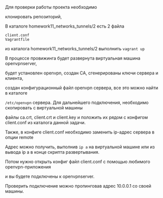 Для проверки работы проекта необходимо

клонировать репозиторий,

В каталоге homework11_networks_tunnels/2 есть 2 файла 

```
client.conf
Vagrantfile
```

из каталога homework11_networks_tunnels/2 выполнить `vagrant up`

В процессе провижинга будет развернута виртуальная машина openvpnserver,

будет установлен openvpn, создан СА, сгенерированы ключи сервера и клиента,

создан конфигурационный файл openvpn сервера, все это можно найти в каталоге

`/etc/openvpn` сервера. Для дальнейшего подключения, необходимо скопировать с виртуальной машины

файлы ca.crt, client.crt и client.key и положить их рядом с конфигом client.conf из каталога данной задачи.

Также, в конфиге client.conf необходимо заменить ip-адрес сервера в опции remote

Адрес можно получить, выполнив `ip a` на виртуальной машине или из вывода ip a в конце скрипта развертывания.

Потом нужно открыть конфиг файл client.conf с помощью любимого openvpn-приложения 

и вы будете подключены к openvpnserver. 

Проверить подключение можно пропинговав адрес 10.0.0.1 со своей машины.
